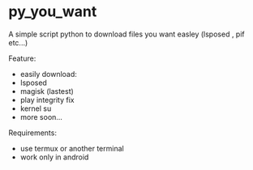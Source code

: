 # py_you_want
A simple script python to download files you want easley (lsposed , pif etc...)

Feature:
- easily download:
- lsposed
- magisk (lastest)
- play integrity fix
- kernel su 
- more soon...

Requirements:
- use termux or another terminal
- work only in android

